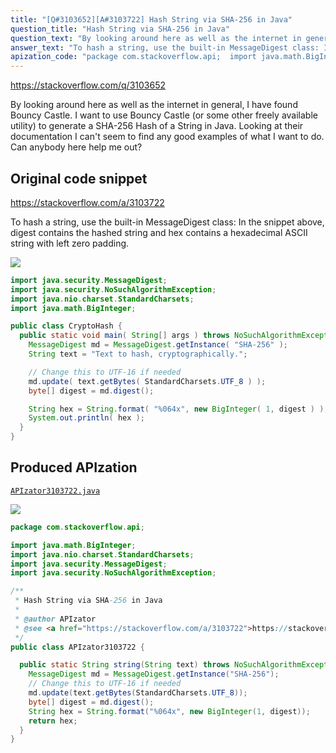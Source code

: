 ```yaml
---
title: "[Q#3103652][A#3103722] Hash String via SHA-256 in Java"
question_title: "Hash String via SHA-256 in Java"
question_text: "By looking around here as well as the internet in general, I have found Bouncy Castle. I want to use Bouncy Castle (or some other freely available utility) to generate a SHA-256 Hash of a String in Java. Looking at their documentation I can't seem to find any good examples of what I want to do. Can anybody here help me out?"
answer_text: "To hash a string, use the built-in MessageDigest class: In the snippet above, digest contains the hashed string and hex contains a hexadecimal ASCII string with left zero padding."
apization_code: "package com.stackoverflow.api;  import java.math.BigInteger; import java.nio.charset.StandardCharsets; import java.security.MessageDigest; import java.security.NoSuchAlgorithmException;  /**  * Hash String via SHA-256 in Java  *  * @author APIzator  * @see <a href=\"https://stackoverflow.com/a/3103722\">https://stackoverflow.com/a/3103722</a>  */ public class APIzator3103722 {    public static String string(String text) throws NoSuchAlgorithmException {     MessageDigest md = MessageDigest.getInstance(\"SHA-256\");     // Change this to UTF-16 if needed     md.update(text.getBytes(StandardCharsets.UTF_8));     byte[] digest = md.digest();     String hex = String.format(\"%064x\", new BigInteger(1, digest));     return hex;   } }"
---
```


https://stackoverflow.com/q/3103652

By looking around here as well as the internet in general, I have found Bouncy Castle. I want to use Bouncy Castle (or some other freely available utility) to generate a SHA-256 Hash of a String in Java. Looking at their documentation I can&#x27;t seem to find any good examples of what I want to do. Can anybody here help me out?



## Original code snippet

https://stackoverflow.com/a/3103722

To hash a string, use the built-in MessageDigest class:
In the snippet above, digest contains the hashed string and hex contains a hexadecimal ASCII string with left zero padding.

<div class="code-logo"><img src="/stackoverflow.png" /></div>

```java
import java.security.MessageDigest;
import java.security.NoSuchAlgorithmException;
import java.nio.charset.StandardCharsets;
import java.math.BigInteger;

public class CryptoHash {
  public static void main( String[] args ) throws NoSuchAlgorithmException {
    MessageDigest md = MessageDigest.getInstance( "SHA-256" );
    String text = "Text to hash, cryptographically.";

    // Change this to UTF-16 if needed
    md.update( text.getBytes( StandardCharsets.UTF_8 ) );
    byte[] digest = md.digest();

    String hex = String.format( "%064x", new BigInteger( 1, digest ) );
    System.out.println( hex );
  }
}
```

## Produced APIzation

[`APIzator3103722.java`](https://github.com/pasqualesalza/apization-temp-data/raw/master/search/APIzator3103722.java)

<div class="code-logo"><img src="/apizator.png" /></div>

```java
package com.stackoverflow.api;

import java.math.BigInteger;
import java.nio.charset.StandardCharsets;
import java.security.MessageDigest;
import java.security.NoSuchAlgorithmException;

/**
 * Hash String via SHA-256 in Java
 *
 * @author APIzator
 * @see <a href="https://stackoverflow.com/a/3103722">https://stackoverflow.com/a/3103722</a>
 */
public class APIzator3103722 {

  public static String string(String text) throws NoSuchAlgorithmException {
    MessageDigest md = MessageDigest.getInstance("SHA-256");
    // Change this to UTF-16 if needed
    md.update(text.getBytes(StandardCharsets.UTF_8));
    byte[] digest = md.digest();
    String hex = String.format("%064x", new BigInteger(1, digest));
    return hex;
  }
}

```